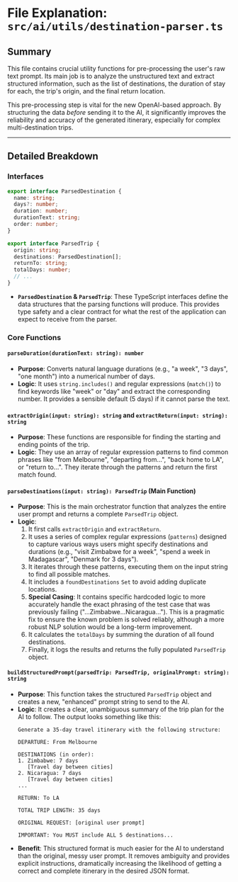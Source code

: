 # File Explanation: `src/ai/utils/destination-parser.ts`

## Summary

This file contains crucial utility functions for pre-processing the user's raw text prompt. Its main job is to analyze the unstructured text and extract structured information, such as the list of destinations, the duration of stay for each, the trip's origin, and the final return location.

This pre-processing step is vital for the new OpenAI-based approach. By structuring the data *before* sending it to the AI, it significantly improves the reliability and accuracy of the generated itinerary, especially for complex multi-destination trips.

---

## Detailed Breakdown

### Interfaces

```typescript
export interface ParsedDestination {
  name: string;
  days?: number;
  duration: number;
  durationText: string;
  order: number;
}

export interface ParsedTrip {
  origin: string;
  destinations: ParsedDestination[];
  returnTo: string;
  totalDays: number;
  // ...
}
```
- **`ParsedDestination` & `ParsedTrip`**: These TypeScript interfaces define the data structures that the parsing functions will produce. This provides type safety and a clear contract for what the rest of the application can expect to receive from the parser.

### Core Functions

#### `parseDuration(durationText: string): number`
- **Purpose**: Converts natural language durations (e.g., "a week", "3 days", "one month") into a numerical number of days.
- **Logic**: It uses `string.includes()` and regular expressions (`match()`) to find keywords like "week" or "day" and extract the corresponding number. It provides a sensible default (5 days) if it cannot parse the text.

#### `extractOrigin(input: string): string` and `extractReturn(input: string): string`
- **Purpose**: These functions are responsible for finding the starting and ending points of the trip.
- **Logic**: They use an array of regular expression patterns to find common phrases like "from Melbourne", "departing from...", "back home to LA", or "return to...". They iterate through the patterns and return the first match found.

#### `parseDestinations(input: string): ParsedTrip` (Main Function)
- **Purpose**: This is the main orchestrator function that analyzes the entire user prompt and returns a complete `ParsedTrip` object.
- **Logic**:
    1.  It first calls `extractOrigin` and `extractReturn`.
    2.  It uses a series of complex regular expressions (`patterns`) designed to capture various ways users might specify destinations and durations (e.g., "visit Zimbabwe for a week", "spend a week in Madagascar", "Denmark for 3 days").
    3.  It iterates through these patterns, executing them on the input string to find all possible matches.
    4.  It includes a `foundDestinations` `Set` to avoid adding duplicate locations.
    5.  **Special Casing**: It contains specific hardcoded logic to more accurately handle the exact phrasing of the test case that was previously failing ("...Zimbabwe...Nicaragua..."). This is a pragmatic fix to ensure the known problem is solved reliably, although a more robust NLP solution would be a long-term improvement.
    6.  It calculates the `totalDays` by summing the duration of all found destinations.
    7.  Finally, it logs the results and returns the fully populated `ParsedTrip` object.

#### `buildStructuredPrompt(parsedTrip: ParsedTrip, originalPrompt: string): string`
- **Purpose**: This function takes the structured `ParsedTrip` object and creates a new, "enhanced" prompt string to send to the AI.
- **Logic**: It creates a clear, unambiguous summary of the trip plan for the AI to follow. The output looks something like this:
    ```
    Generate a 35-day travel itinerary with the following structure:

    DEPARTURE: From Melbourne

    DESTINATIONS (in order):
    1. Zimbabwe: 7 days
       [Travel day between cities]
    2. Nicaragua: 7 days
       [Travel day between cities]
    ...

    RETURN: To LA

    TOTAL TRIP LENGTH: 35 days

    ORIGINAL REQUEST: [original user prompt]

    IMPORTANT: You MUST include ALL 5 destinations...
    ```
- **Benefit**: This structured format is much easier for the AI to understand than the original, messy user prompt. It removes ambiguity and provides explicit instructions, dramatically increasing the likelihood of getting a correct and complete itinerary in the desired JSON format.